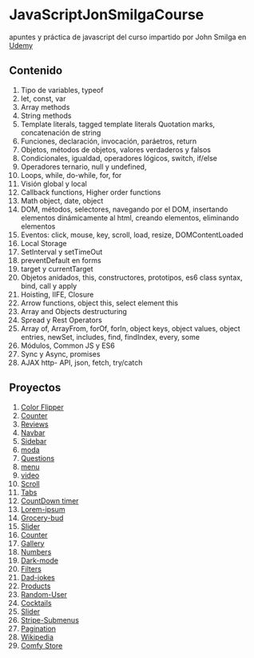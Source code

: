 # JavaScriptJonSmilgaCourse
apuntes y práctica de javascript del curso impartido por John Smilga en [Udemy](https://www.udemy.com/share/101xFE3@CaDHO7_yzYjB_aqTldW6Wzoq90_EEPd4P7q_Yesb_8e5iLGqbg1btW3OZSZ8gYiv0g==/)

## Contenido

1. Tipo de variables, typeof
2. let, const, var
3. Array methods
4. String methods
5. Template literals, tagged template literals Quotation marks, concatenación de string
6. Funciones, declaración, invocación, paráetros, return
7. Objetos, métodos de objetos, valores verdaderos y falsos
8. Condicionales, igualdad, operadores lógicos, switch, if/else
9. Operadores ternario, null y undefined, 
10. Loops, while, do-while, for, for 
11. Visión global y local
12. Callback functions, Higher order functions
13. Math object, date, object
14. DOM, métodos, selectores, navegando por el DOM, insertando elementos dinámicamente al html, creando elementos, eliminando elementos
15. Eventos: click, mouse, key, scroll, load, resize, DOMContentLoaded
16. Local Storage
17. SetInterval y setTimeOut
18. preventDefault en forms
19. target y currentTarget
20. Objetos anidados, this, constructores, prototipos, es6 class syntax, bind, call y apply
21. Hoisting, IIFE, Closure
22. Arrow functions, object this, select element this
23. Array and Objects destructuring
24. Spread y Rest Operators
25. Array of, ArrayFrom, forOf, forIn, object keys, object values, object entries, newSet, includes, find, findIndex, every, some
26. Módulos, Common JS y ES6
27. Sync y Async, promises
28. AJAX http- API, json, fetch, try/catch

## Proyectos

1. [Color Flipper](https://github.com/Fc0S4b/JavaScriptJonSmilgaCourse/tree/main/04-DOM-projects/01-color-flipper/setup)
2. [Counter](https://github.com/Fc0S4b/JavaScriptJonSmilgaCourse/tree/main/04-DOM-projects/02-counter/setup)
3. [Reviews](https://github.com/Fc0S4b/JavaScriptJonSmilgaCourse/tree/main/04-DOM-projects/03-reviews/setup)
4. [Navbar](https://github.com/Fc0S4b/JavaScriptJonSmilgaCourse/tree/main/04-DOM-projects/04-navbar/setup)
5. [Sidebar](https://github.com/Fc0S4b/JavaScriptJonSmilgaCourse/tree/main/04-DOM-projects/05-sidebar/setup)
6. [moda](https://github.com/Fc0S4b/JavaScriptJonSmilgaCourse/tree/main/04-DOM-projects/06-modal/setup)
7. [Questions](https://github.com/Fc0S4b/JavaScriptJonSmilgaCourse/tree/main/04-DOM-projects/07-questions/setup)
8. [menu](https://github.com/Fc0S4b/JavaScriptJonSmilgaCourse/tree/main/04-DOM-projects/08-menu/setup)
9. [video](https://github.com/Fc0S4b/JavaScriptJonSmilgaCourse/tree/main/04-DOM-projects/09-video/setup)
10. [Scroll](https://github.com/Fc0S4b/JavaScriptJonSmilgaCourse/tree/main/04-DOM-projects/10-scroll/setup)
11. [Tabs](https://github.com/Fc0S4b/JavaScriptJonSmilgaCourse/tree/main/04-DOM-projects/11-tabs/setup)
12. [CountDown timer](https://github.com/Fc0S4b/JavaScriptJonSmilgaCourse/tree/main/04-DOM-projects/12-countdown-timer/setup)
13. [Lorem-ipsum](https://github.com/Fc0S4b/JavaScriptJonSmilgaCourse/tree/main/04-DOM-projects/13-lorem-ipsum/setup)
14. [Grocery-bud](https://github.com/Fc0S4b/JavaScriptJonSmilgaCourse/tree/main/04-DOM-projects/14-grocery-bud/setup)
15. [Slider](https://github.com/Fc0S4b/JavaScriptJonSmilgaCourse/tree/main/04-DOM-projects/15-slider/setup)
16. [Counter](https://github.com/Fc0S4b/JavaScriptJonSmilgaCourse/tree/main/04-DOM-projects/16-counter/starter)
17. [Gallery](https://github.com/Fc0S4b/JavaScriptJonSmilgaCourse/tree/main/04-DOM-projects/17-gallery/starter)
18. [Numbers](https://github.com/Fc0S4b/JavaScriptJonSmilgaCourse/tree/main/04-DOM-projects/18-numbers/starter)
19. [Dark-mode](https://github.com/Fc0S4b/JavaScriptJonSmilgaCourse/tree/main/04-DOM-projects/19-dark-mode/starter)
20. [Filters](https://github.com/Fc0S4b/JavaScriptJonSmilgaCourse/tree/main/04-DOM-projects/20-filters/starter)
21. [Dad-jokes](https://github.com/Fc0S4b/JavaScriptJonSmilgaCourse/tree/main/04-DOM-projects/21-dad-jokes/starter)
22. [Products](https://github.com/Fc0S4b/JavaScriptJonSmilgaCourse/tree/main/04-DOM-projects/22-products/starter)
23. [Random-User](https://github.com/Fc0S4b/JavaScriptJonSmilgaCourse/tree/main/04-DOM-projects/23-random-user/setup)
24. [Cocktails](https://github.com/Fc0S4b/JavaScriptJonSmilgaCourse/tree/main/04-DOM-projects/24-cocktails/setup)
25. [Slider](https://github.com/Fc0S4b/JavaScriptJonSmilgaCourse/tree/main/04-DOM-projects/25-slider/setup)
26. [Stripe-Submenus](https://github.com/Fc0S4b/JavaScriptJonSmilgaCourse/tree/main/04-DOM-projects/26-stripe-submenus/setup)
27. [Pagination](https://github.com/Fc0S4b/JavaScriptJonSmilgaCourse/tree/main/04-DOM-projects/27-pagination/setup)
28. [Wikipedia](https://github.com/Fc0S4b/JavaScriptJonSmilgaCourse/tree/main/04-DOM-projects/28-wikipedia/starter)
29. [Comfy Store](https://github.com/Fc0S4b/JavaScriptJonSmilgaCourse/tree/main/04-DOM-projects/29-comfy-store/starter)

